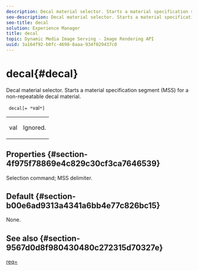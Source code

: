 ```yaml
---
description: Decal material selector. Starts a material specification segment (MSS) for a non-repeatable decal material.
seo-description: Decal material selector. Starts a material specification segment (MSS) for a non-repeatable decal material.
seo-title: decal
solution: Experience Manager
title: decal
topic: Dynamic Media Image Serving - Image Rendering API
uuid: 3a164f92-b0fc-4698-8aaa-934f029437c0
---
```


# decal{#decal}

Decal material selector. Starts a material specification segment (MSS) for a non-repeatable decal material.

 ` decal[= *`val`*]`

<table id="simpletable_35431F0E19B143528BD75C82CFBC5EE0"> 
 <tr class="strow"> 
  <td class="stentry"> <p> <span class="varname"> val </span> </p> </td> 
  <td class="stentry"> <p>Ignored. </p> </td> 
 </tr> 
</table>

## Properties {#section-4f975f78869e4c829c30cf3ca7646539}

Selection command; MSS delimiter.

## Default {#section-b00e6ad9313a4341a6bb4e77c826bc15}

None.

## See also {#section-9567d0d8f980430480c272315d70327e}

[req=](../../../../../ir-api/http-protocol/image-rendering-api-ref/c-ir-http-protocol-ref/c-ir-http-protocol-command-reference/r-ir-req.md#reference-792b1a663fb64261bd2de2a209b847fb) 
